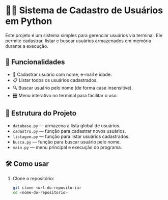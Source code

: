 # 🧑‍💻 Sistema de Cadastro de Usuários em Python

Este projeto é um sistema simples para gerenciar usuários via terminal. Ele permite cadastrar, listar e buscar usuários armazenados em memória durante a execução.

## 🚀 Funcionalidades

- 📝 Cadastrar usuário com nome, e-mail e idade.
- 📋 Listar todos os usuários cadastrados.
- 🔍 Buscar usuário pelo nome (de forma case insensitive).
- 🎛️ Menu interativo no terminal para facilitar o uso.

## 📁 Estrutura do Projeto

- `database.py` — armazena a lista global de usuários.
- `cadastro.py` — função para cadastrar novos usuários.
- `listagem.py` — função para listar usuários cadastrados.
- `busca.py` — função para buscar usuário pelo nome.
- `main.py` — menu principal e execução do programa.

## 🛠️ Como usar

1. Clone o repositório:
   ```bash
   git clone <url-do-repositorio>
   cd <nome-do-repositorio>
